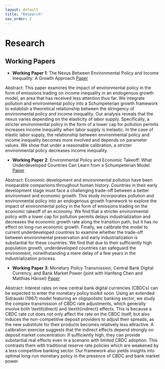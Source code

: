 ```yaml
---
layout: default
title: "Research"
nav_order: 2
---
```


# Research

## Working Papers
- **Working Paper 1**: The Nexus Between Environmental Policy and Income Inequality: A Growth Approach
  [Paper](assets/papers/ets_inequality.pdf)

Abstract: This paper examines the impact of environmental policy in the form of emissions trading on income inequality in an endogenous growth model, an area that has received less attention thus far. We integrate pollution and environmental policy into a Schumpeterian growth framework to establish a theoretical relationship between the stringency of environmental policy and income inequality. Our analysis reveals that the nexus varies depending on the elasticity of labor supply. Specifically, a stricter environmental policy in the form of a lower cap for pollution permits increases income inequality when labor supply is inelastic. In the case of elastic labor supply, the relationship between environmental policy and income inequality becomes more involved and depends on parameter values. We show that under a reasonable calibration, a stricter environmental policy decreases income inequality.

- **Working Paper 2**: Environmental Policy and Economic Takeoff: What Underdeveloped Countries Can Learn from a Schumpeterian Model
  [Paper](assets/papers/ets_econtakeoff.pdf)

Abstract: Economic development and environmental pollution have been inseparable companions throughout human history. Countries in their early development stage must face a challenging trade-off between a better environment and economic growth. This study incorporates pollution and environmental policy into an endogenous growth framework to explore the impact of environmental policy in the form of emissions trading on the economic takeoff of an economy. We find that a stricter environmental policy with a lower cap for pollution permits delays industrialization and decreases the economic growth rate along the transition path, but it has no effect on long-run economic growth. Finally, we calibrate the model to current underdeveloped countries to examine whether the trade-off between environmental preservation and early industrialization is substantial for these countries. We find that due to their sufficiently high population growth, underdeveloped countries can safeguard the environment, notwithstanding a mere delay of a few years in the industrialization process.

- **Working Paper 3**: Monetary Policy Transmission, Central Bank Digital Currency, and Bank Market Power
  (joint with Hanfeng Chen and Matthias Hänsel)
  [Paper](assets/papers/cbdc_bankpower.pdf)

Abstract: Interest rates on new central bank digital currencies (CBDCs) can be expected to enter the monetary policy toolkit soon. Using an extended Sidrauski (1967) model featuring an oligopolistic banking sector, we study the complex transmission of CBDC rate adjustments, which generally involve both \textit{direct} and \textit{indirect} effects. This is because a CBDC rate cut does not only affect the rate on the CBDC itself, but also induces the non-competitive deposit providers to adjust their spreads, as the new substitute for their products becomes relatively less attractive. A calibration exercise suggests that the indirect effects depend strongly on deposit market concentration: If sufficiently high, they can provide substantial real effects even in a scenario with limited CBDC adoption. This contrasts them with traditional reserve rate policies which are weakened by a less competitive banking sector. Our framework also yields insights into optimal long-run monetary policy in the presence of CBDC and bank market power.
